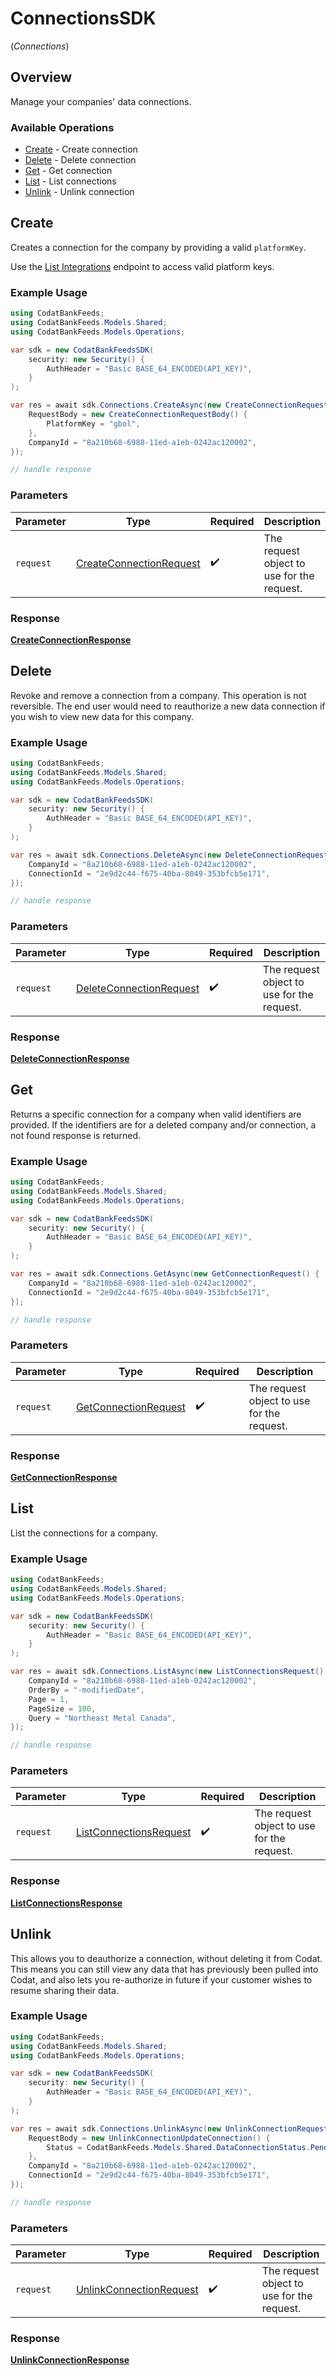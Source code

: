 # ConnectionsSDK
(*Connections*)

## Overview

Manage your companies' data connections.

### Available Operations

* [Create](#create) - Create connection
* [Delete](#delete) - Delete connection
* [Get](#get) - Get connection
* [List](#list) - List connections
* [Unlink](#unlink) - Unlink connection

## Create

﻿Creates a connection for the company by providing a valid `platformKey`. 

Use the [List Integrations](https://docs.codat.io/bank-feeds-api#/operations/list-integrations) endpoint to access valid platform keys. 

### Example Usage

```csharp
using CodatBankFeeds;
using CodatBankFeeds.Models.Shared;
using CodatBankFeeds.Models.Operations;

var sdk = new CodatBankFeedsSDK(
    security: new Security() {
        AuthHeader = "Basic BASE_64_ENCODED(API_KEY)",
    }
);

var res = await sdk.Connections.CreateAsync(new CreateConnectionRequest() {
    RequestBody = new CreateConnectionRequestBody() {
        PlatformKey = "gbol",
    },
    CompanyId = "8a210b68-6988-11ed-a1eb-0242ac120002",
});

// handle response
```

### Parameters

| Parameter                                                                     | Type                                                                          | Required                                                                      | Description                                                                   |
| ----------------------------------------------------------------------------- | ----------------------------------------------------------------------------- | ----------------------------------------------------------------------------- | ----------------------------------------------------------------------------- |
| `request`                                                                     | [CreateConnectionRequest](../../models/operations/CreateConnectionRequest.md) | :heavy_check_mark:                                                            | The request object to use for the request.                                    |


### Response

**[CreateConnectionResponse](../../models/operations/CreateConnectionResponse.md)**


## Delete

﻿Revoke and remove a connection from a company.
This operation is not reversible. The end user would need to reauthorize a new data connection if you wish to view new data for this company.

### Example Usage

```csharp
using CodatBankFeeds;
using CodatBankFeeds.Models.Shared;
using CodatBankFeeds.Models.Operations;

var sdk = new CodatBankFeedsSDK(
    security: new Security() {
        AuthHeader = "Basic BASE_64_ENCODED(API_KEY)",
    }
);

var res = await sdk.Connections.DeleteAsync(new DeleteConnectionRequest() {
    CompanyId = "8a210b68-6988-11ed-a1eb-0242ac120002",
    ConnectionId = "2e9d2c44-f675-40ba-8049-353bfcb5e171",
});

// handle response
```

### Parameters

| Parameter                                                                     | Type                                                                          | Required                                                                      | Description                                                                   |
| ----------------------------------------------------------------------------- | ----------------------------------------------------------------------------- | ----------------------------------------------------------------------------- | ----------------------------------------------------------------------------- |
| `request`                                                                     | [DeleteConnectionRequest](../../models/operations/DeleteConnectionRequest.md) | :heavy_check_mark:                                                            | The request object to use for the request.                                    |


### Response

**[DeleteConnectionResponse](../../models/operations/DeleteConnectionResponse.md)**


## Get

﻿Returns a specific connection for a company when valid identifiers are provided. If the identifiers are for a deleted company and/or connection, a not found response is returned.

### Example Usage

```csharp
using CodatBankFeeds;
using CodatBankFeeds.Models.Shared;
using CodatBankFeeds.Models.Operations;

var sdk = new CodatBankFeedsSDK(
    security: new Security() {
        AuthHeader = "Basic BASE_64_ENCODED(API_KEY)",
    }
);

var res = await sdk.Connections.GetAsync(new GetConnectionRequest() {
    CompanyId = "8a210b68-6988-11ed-a1eb-0242ac120002",
    ConnectionId = "2e9d2c44-f675-40ba-8049-353bfcb5e171",
});

// handle response
```

### Parameters

| Parameter                                                               | Type                                                                    | Required                                                                | Description                                                             |
| ----------------------------------------------------------------------- | ----------------------------------------------------------------------- | ----------------------------------------------------------------------- | ----------------------------------------------------------------------- |
| `request`                                                               | [GetConnectionRequest](../../models/operations/GetConnectionRequest.md) | :heavy_check_mark:                                                      | The request object to use for the request.                              |


### Response

**[GetConnectionResponse](../../models/operations/GetConnectionResponse.md)**


## List

﻿List the connections for a company.

### Example Usage

```csharp
using CodatBankFeeds;
using CodatBankFeeds.Models.Shared;
using CodatBankFeeds.Models.Operations;

var sdk = new CodatBankFeedsSDK(
    security: new Security() {
        AuthHeader = "Basic BASE_64_ENCODED(API_KEY)",
    }
);

var res = await sdk.Connections.ListAsync(new ListConnectionsRequest() {
    CompanyId = "8a210b68-6988-11ed-a1eb-0242ac120002",
    OrderBy = "-modifiedDate",
    Page = 1,
    PageSize = 100,
    Query = "Northeast Metal Canada",
});

// handle response
```

### Parameters

| Parameter                                                                   | Type                                                                        | Required                                                                    | Description                                                                 |
| --------------------------------------------------------------------------- | --------------------------------------------------------------------------- | --------------------------------------------------------------------------- | --------------------------------------------------------------------------- |
| `request`                                                                   | [ListConnectionsRequest](../../models/operations/ListConnectionsRequest.md) | :heavy_check_mark:                                                          | The request object to use for the request.                                  |


### Response

**[ListConnectionsResponse](../../models/operations/ListConnectionsResponse.md)**


## Unlink

﻿This allows you to deauthorize a connection, without deleting it from Codat. This means you can still view any data that has previously been pulled into Codat, and also lets you re-authorize in future if your customer wishes to resume sharing their data.

### Example Usage

```csharp
using CodatBankFeeds;
using CodatBankFeeds.Models.Shared;
using CodatBankFeeds.Models.Operations;

var sdk = new CodatBankFeedsSDK(
    security: new Security() {
        AuthHeader = "Basic BASE_64_ENCODED(API_KEY)",
    }
);

var res = await sdk.Connections.UnlinkAsync(new UnlinkConnectionRequest() {
    RequestBody = new UnlinkConnectionUpdateConnection() {
        Status = CodatBankFeeds.Models.Shared.DataConnectionStatus.PendingAuth,
    },
    CompanyId = "8a210b68-6988-11ed-a1eb-0242ac120002",
    ConnectionId = "2e9d2c44-f675-40ba-8049-353bfcb5e171",
});

// handle response
```

### Parameters

| Parameter                                                                     | Type                                                                          | Required                                                                      | Description                                                                   |
| ----------------------------------------------------------------------------- | ----------------------------------------------------------------------------- | ----------------------------------------------------------------------------- | ----------------------------------------------------------------------------- |
| `request`                                                                     | [UnlinkConnectionRequest](../../models/operations/UnlinkConnectionRequest.md) | :heavy_check_mark:                                                            | The request object to use for the request.                                    |


### Response

**[UnlinkConnectionResponse](../../models/operations/UnlinkConnectionResponse.md)**

